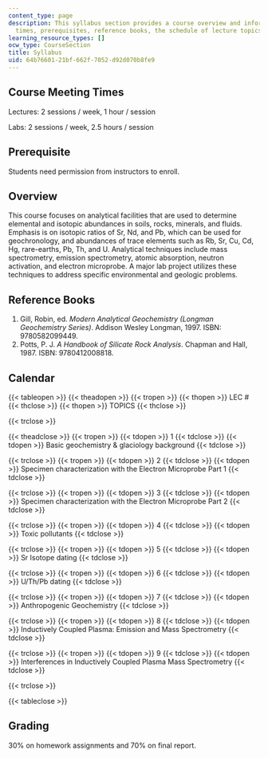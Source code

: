 ```yaml
---
content_type: page
description: This syllabus section provides a course overview and information on meeting
  times, prerequisites, reference books, the schedule of lecture topics, and grading.
learning_resource_types: []
ocw_type: CourseSection
title: Syllabus
uid: 64b76601-21bf-662f-7052-d92d070b8fe9
---
```


Course Meeting Times
--------------------

Lectures: 2 sessions / week, 1 hour / session

Labs: 2 sessions / week, 2.5 hours / session

Prerequisite
------------

Students need permission from instructors to enroll.

Overview
--------

This course focuses on analytical facilities that are used to determine elemental and isotopic abundances in soils, rocks, minerals, and fluids. Emphasis is on isotopic ratios of Sr, Nd, and Pb, which can be used for geochronology, and abundances of trace elements such as Rb, Sr, Cu, Cd, Hg, rare-earths, Pb, Th, and U. Analytical techniques include mass spectrometry, emission spectrometry, atomic absorption, neutron activation, and electron microprobe. A major lab project utilizes these techniques to address specific environmental and geologic problems.

Reference Books
---------------

1.  Gill, Robin, ed. _Modern Analytical Geochemistry (Longman Geochemistry Series)_. Addison Wesley Longman, 1997. ISBN: 9780582099449.
2.  Potts, P. J. _A Handbook of Silicate Rock Analysis_. Chapman and Hall, 1987. ISBN: 9780412008818.

Calendar
--------

{{< tableopen >}}
{{< theadopen >}}
{{< tropen >}}
{{< thopen >}}
LEC #
{{< thclose >}}
{{< thopen >}}
TOPICS
{{< thclose >}}

{{< trclose >}}

{{< theadclose >}}
{{< tropen >}}
{{< tdopen >}}
1
{{< tdclose >}}
{{< tdopen >}}
Basic geochemistry & glaciology background
{{< tdclose >}}

{{< trclose >}}
{{< tropen >}}
{{< tdopen >}}
2
{{< tdclose >}}
{{< tdopen >}}
Specimen characterization with the Electron Microprobe Part 1
{{< tdclose >}}

{{< trclose >}}
{{< tropen >}}
{{< tdopen >}}
3
{{< tdclose >}}
{{< tdopen >}}
Specimen characterization with the Electron Microprobe Part 2
{{< tdclose >}}

{{< trclose >}}
{{< tropen >}}
{{< tdopen >}}
4
{{< tdclose >}}
{{< tdopen >}}
Toxic pollutants
{{< tdclose >}}

{{< trclose >}}
{{< tropen >}}
{{< tdopen >}}
5
{{< tdclose >}}
{{< tdopen >}}
Sr Isotope dating
{{< tdclose >}}

{{< trclose >}}
{{< tropen >}}
{{< tdopen >}}
6
{{< tdclose >}}
{{< tdopen >}}
U/Th/Pb dating
{{< tdclose >}}

{{< trclose >}}
{{< tropen >}}
{{< tdopen >}}
7
{{< tdclose >}}
{{< tdopen >}}
Anthropogenic Geochemistry
{{< tdclose >}}

{{< trclose >}}
{{< tropen >}}
{{< tdopen >}}
8
{{< tdclose >}}
{{< tdopen >}}
Inductively Coupled Plasma: Emission and Mass Spectrometry
{{< tdclose >}}

{{< trclose >}}
{{< tropen >}}
{{< tdopen >}}
9
{{< tdclose >}}
{{< tdopen >}}
Interferences in Inductively Coupled Plasma Mass Spectrometry
{{< tdclose >}}

{{< trclose >}}

{{< tableclose >}}

Grading
-------

30% on homework assignments and 70% on final report.